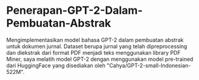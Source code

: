 # Penerapan-GPT-2-Dalam-Pembuatan-Abstrak
Mengimplementasikan model bahasa GPT-2 dalam pembuatan abstrak untuk dokumen jurnal. Dataset berupa jurnal yang telah dipreprocessing dan diekstrak dari format PDF menjadi teks menggunakan library PDF Miner, saya melatih model GPT-2 dengan menggunakan model pre-trained dari HuggingFace yang disediakan oleh "Cahya/GPT-2-small-Indonesian-522M".
